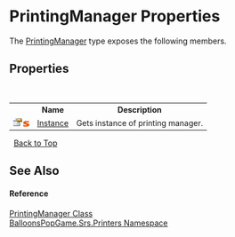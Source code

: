 # PrintingManager Properties
 

The <a href="bc34cb4f-fa38-314e-967d-bc9a46a58d82">PrintingManager</a> type exposes the following members.


## Properties
&nbsp;<table><tr><th></th><th>Name</th><th>Description</th></tr><tr><td>![Public property](media/pubproperty.gif "Public property")![Static member](media/static.gif "Static member")</td><td><a href="fc8d54ff-fd26-34cd-145b-48d6f6dbff3c">Instance</a></td><td>
Gets instance of printing manager.</td></tr></table>&nbsp;
<a href="#printingmanager-properties">Back to Top</a>

## See Also


#### Reference
<a href="bc34cb4f-fa38-314e-967d-bc9a46a58d82">PrintingManager Class</a><br /><a href="ca985f9c-bfa1-1368-104c-878b881f1d69">BalloonsPopGame.Srs.Printers Namespace</a><br />
